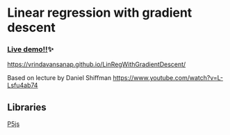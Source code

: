 # Linear regression with gradient descent

### [Live demo!!](https://vrindavansanap.github.io/LinRegWithGradientDescent/)✨
https://vrindavansanap.github.io/LinRegWithGradientDescent/



Based on lecture by Daniel Shiffman https://www.youtube.com/watch?v=L-Lsfu4ab74



## Libraries
[P5js](https://p5js.org/)
